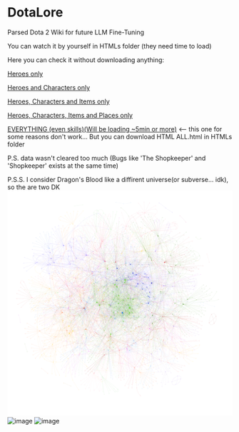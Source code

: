 # DotaLore
Parsed Dota 2 Wiki for future LLM Fine-Tuning

You can watch it by yourself in HTMLs folder (they need time to load)

Here you can check it without downloading anything:


[Heroes only](https://raw.githack.com/RETRJ/DotaLore/master/HTMLs/Heroes.html)

[Heroes and Characters only](https://raw.githack.com/RETRJ/DotaLore/master/HTMLs/Heroes+Characters.html)

[Heroes, Characters and Items only](https://raw.githack.com/RETRJ/DotaLore/master/HTMLs/Heroes+Characters+Items.html)

[Heroes, Characters, Items and Places only](https://raw.githack.com/RETRJ/DotaLore/master/HTMLs/Heroes+Characters+Items+Places.html)

[EVERYTHING (even skills)(Will be loading ~5min or more)](https://raw.githack.com/RETRJ/DotaLore/master/HTMLs/ALL.html) <-- this one for some reasons don't work... But you can download HTML ALL.html in HTMLs folder


P.S. data wasn't cleared too much (Bugs like 'The Shopkeeper' and 'Shopkeeper' exists at the same time)

P.S.S. I consider Dragon's Blood like a diffirent universe(or subverse... idk), so the are two DK
![alt text](https://github.com/RETRJ/DotaLore/blob/master/Images/LoreWorld.png?raw=true)
![image](https://github.com/RETRJ/DotaLore/assets/40574662/417c932b-947b-47b2-80fb-620ff40a43e0)
![image](https://github.com/RETRJ/DotaLore/assets/40574662/f4116504-c0ea-4c6e-82d1-31f66876534e)



